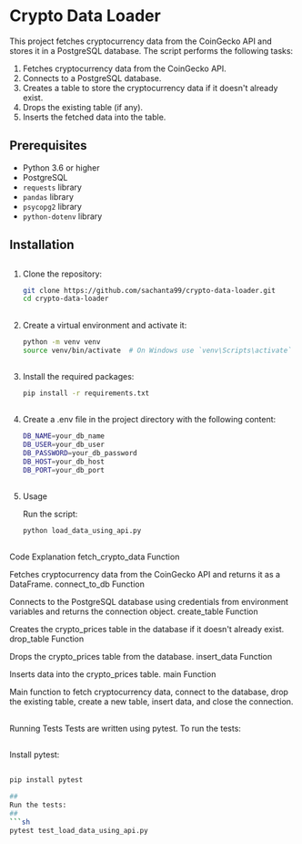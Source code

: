 # Crypto Data Loader

This project fetches cryptocurrency data from the CoinGecko API and stores it in a PostgreSQL database. The script performs the following tasks:

1. Fetches cryptocurrency data from the CoinGecko API.
2. Connects to a PostgreSQL database.
3. Creates a table to store the cryptocurrency data if it doesn't already exist.
4. Drops the existing table (if any).
5. Inserts the fetched data into the table.

## Prerequisites

- Python 3.6 or higher
- PostgreSQL
- `requests` library
- `pandas` library
- `psycopg2` library
- `python-dotenv` library

## Installation

##
1. Clone the repository:
   ```sh
   git clone https://github.com/sachanta99/crypto-data-loader.git
   cd crypto-data-loader

##
2. Create a virtual environment and activate it:
   ```sh
   python -m venv venv
   source venv/bin/activate  # On Windows use `venv\Scripts\activate`

##
3. Install the required packages:
   ```sh 
   pip install -r requirements.txt

##
4. Create a .env file in the project directory with the following content:

   ```sh
   DB_NAME=your_db_name
   DB_USER=your_db_user
   DB_PASSWORD=your_db_password
   DB_HOST=your_db_host
   DB_PORT=your_db_port

##
5. Usage

    Run the script:
    ```sh
    python load_data_using_api.py
    
##
Code Explanation
fetch_crypto_data Function

Fetches cryptocurrency data from the CoinGecko API and returns it as a DataFrame.
connect_to_db Function

Connects to the PostgreSQL database using credentials from environment variables and returns the connection object.
create_table Function

Creates the crypto_prices table in the database if it doesn't already exist.
drop_table Function

Drops the crypto_prices table from the database.
insert_data Function

Inserts data into the crypto_prices table.
main Function

Main function to fetch cryptocurrency data, connect to the database, drop the existing table, create a new table, insert data, and close the connection.

##
Running Tests
Tests are written using pytest. To run the tests:
##
Install pytest:
##
```sh
pip install pytest

##
Run the tests:
##
```sh
pytest test_load_data_using_api.py
